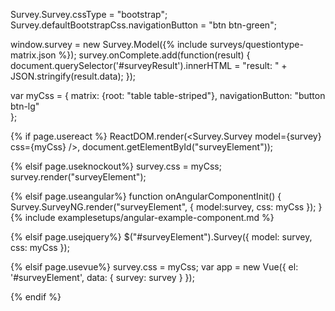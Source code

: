 Survey.Survey.cssType = "bootstrap";
Survey.defaultBootstrapCss.navigationButton = "btn btn-green";

window.survey = new Survey.Model({% include surveys/questiontype-matrix.json %});
survey.onComplete.add(function(result) {
	document.querySelector('#surveyResult').innerHTML = "result: " + JSON.stringify(result.data);
});

var myCss = {
    matrix: {root: "table table-striped"},
    navigationButton: "button btn-lg"   
};

{% if page.usereact %}
ReactDOM.render(<Survey.Survey model={survey} css={myCss} />, document.getElementById("surveyElement"));

{% elsif page.useknockout%}
survey.css = myCss;
survey.render("surveyElement");

{% elsif page.useangular%}
function onAngularComponentInit() {
    Survey.SurveyNG.render("surveyElement", {
        model:survey,
        css: myCss
    });
}
{% include examplesetups/angular-example-component.md %}

{% elsif page.usejquery%}
$("#surveyElement").Survey({
    model: survey,
    css: myCss
});

{% elsif page.usevue%}
survey.css = myCss;
var app = new Vue({
    el: '#surveyElement',
    data: {
        survey: survey
    }
});

{% endif %}